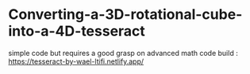 # Converting-a-3D-rotational-cube-into-a-4D-tesseract
simple code but requires a good grasp on advanced math
code build :
https://tesseract-by-wael-ltifi.netlify.app/
